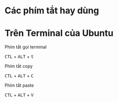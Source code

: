 Các phím tắt hay dùng
====================

# Trên Terminal của Ubuntu
Phím tắt gọi terminal

<kbd>CTL</kbd> + <kbd>ALT</kbd> + <kbd>t</kbd>

Phím tắt copy

<kbd>CTL</kbd> + <kbd>ALT</kbd> + <kbd>C</kbd>

 Phím tắt paste

<kbd>CTL</kbd> + <kbd>ALT</kbd> + <kbd>V</kbd>

